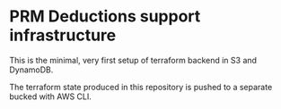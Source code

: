 # PRM Deductions support infrastructure

This is the minimal, very first setup of terraform backend in S3 and DynamoDB.

The terraform state produced in this repository is pushed to a separate bucked with AWS CLI.
